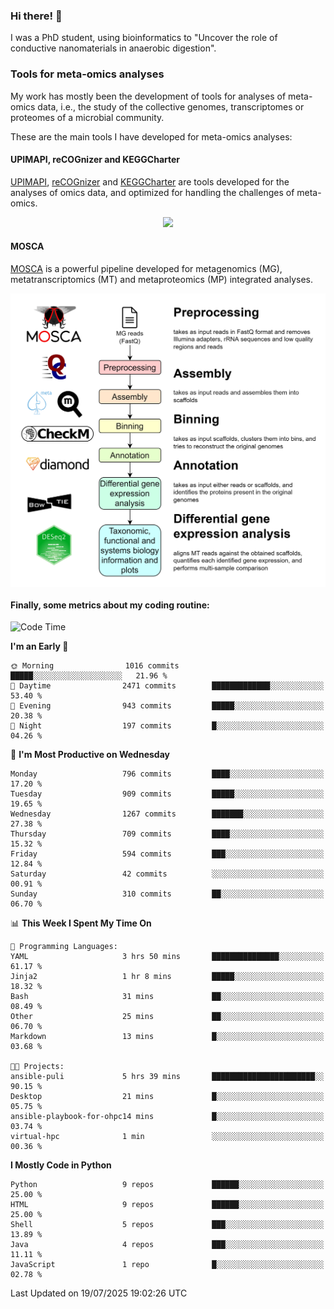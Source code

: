 ### Hi there! 👋

I was a PhD student, using bioinformatics to "Uncover the role of conductive nanomaterials in anaerobic digestion".

### Tools for meta-omics analyses

My work has mostly been the development of tools for analyses of meta-omics data, i.e., the study of the collective genomes, transcriptomes or proteomes of a microbial community.

These are the main tools I have developed for meta-omics analyses:

#### UPIMAPI, reCOGnizer and KEGGCharter

[UPIMAPI](https://github.com/iquasere/UPIMAPI), [reCOGnizer](https://github.com/iquasere/reCOGnizer) and [KEGGCharter](https://github.com/iquasere/KEGGCharter) are tools developed for the analyses of omics data, and optimized for handling the challenges of meta-omics.

<p align="center">
    <img src="assets/annotation_paper.png">
</p>

#### MOSCA

[MOSCA](https://github.com/iquasere/MOSCA) is a powerful pipeline developed for metagenomics (MG), metatranscriptomics (MT) and metaproteomics (MP) integrated analyses.

<p align="center">
    <img src="assets/mosca_workflow.png" align="center" width="700">
</p>


#### Finally, some metrics about my coding routine:

<!--START_SECTION:waka-->
![Code Time](http://img.shields.io/badge/Code%20Time-985%20hrs%2029%20mins-blue)

**I'm an Early 🐤** 

```text
🌞 Morning                1016 commits        █████░░░░░░░░░░░░░░░░░░░░   21.96 % 
🌆 Daytime                2471 commits        █████████████░░░░░░░░░░░░   53.40 % 
🌃 Evening                943 commits         █████░░░░░░░░░░░░░░░░░░░░   20.38 % 
🌙 Night                  197 commits         █░░░░░░░░░░░░░░░░░░░░░░░░   04.26 % 
```
📅 **I'm Most Productive on Wednesday** 

```text
Monday                   796 commits         ████░░░░░░░░░░░░░░░░░░░░░   17.20 % 
Tuesday                  909 commits         █████░░░░░░░░░░░░░░░░░░░░   19.65 % 
Wednesday                1267 commits        ███████░░░░░░░░░░░░░░░░░░   27.38 % 
Thursday                 709 commits         ████░░░░░░░░░░░░░░░░░░░░░   15.32 % 
Friday                   594 commits         ███░░░░░░░░░░░░░░░░░░░░░░   12.84 % 
Saturday                 42 commits          ░░░░░░░░░░░░░░░░░░░░░░░░░   00.91 % 
Sunday                   310 commits         ██░░░░░░░░░░░░░░░░░░░░░░░   06.70 % 
```


📊 **This Week I Spent My Time On** 

```text
💬 Programming Languages: 
YAML                     3 hrs 50 mins       ███████████████░░░░░░░░░░   61.17 % 
Jinja2                   1 hr 8 mins         █████░░░░░░░░░░░░░░░░░░░░   18.32 % 
Bash                     31 mins             ██░░░░░░░░░░░░░░░░░░░░░░░   08.49 % 
Other                    25 mins             ██░░░░░░░░░░░░░░░░░░░░░░░   06.70 % 
Markdown                 13 mins             █░░░░░░░░░░░░░░░░░░░░░░░░   03.68 % 

🐱‍💻 Projects: 
ansible-puli             5 hrs 39 mins       ███████████████████████░░   90.15 % 
Desktop                  21 mins             █░░░░░░░░░░░░░░░░░░░░░░░░   05.75 % 
ansible-playbook-for-ohpc14 mins             █░░░░░░░░░░░░░░░░░░░░░░░░   03.74 % 
virtual-hpc              1 min               ░░░░░░░░░░░░░░░░░░░░░░░░░   00.36 % 
```

**I Mostly Code in Python** 

```text
Python                   9 repos             ██████░░░░░░░░░░░░░░░░░░░   25.00 % 
HTML                     9 repos             ██████░░░░░░░░░░░░░░░░░░░   25.00 % 
Shell                    5 repos             ███░░░░░░░░░░░░░░░░░░░░░░   13.89 % 
Java                     4 repos             ███░░░░░░░░░░░░░░░░░░░░░░   11.11 % 
JavaScript               1 repo              █░░░░░░░░░░░░░░░░░░░░░░░░   02.78 % 
```




 Last Updated on 19/07/2025 19:02:26 UTC
<!--END_SECTION:waka-->
